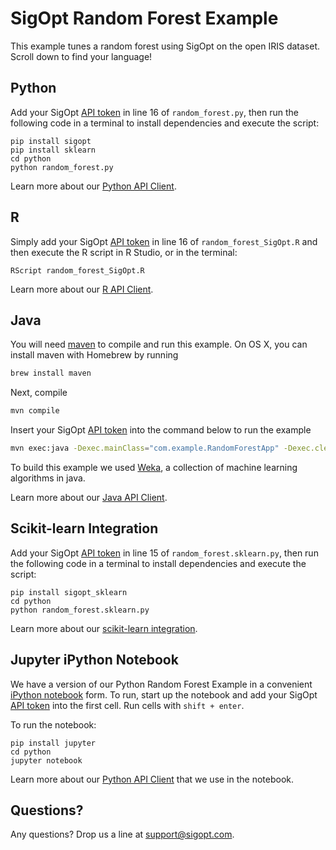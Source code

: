 # SigOpt Random Forest Example

This example tunes a random forest using SigOpt on the open IRIS dataset. Scroll down to find your language!

## Python
Add your SigOpt [API token](https://sigopt.com/docs/overview/authentication) in line 16 of `random_forest.py`, then run the following code in a terminal to install dependencies and execute the script:

```
pip install sigopt
pip install sklearn
cd python
python random_forest.py
```

Learn more about our [Python API Client](https://sigopt.com/docs/overview/python).

## R
Simply add your SigOpt [API token](https://sigopt.com/docs/overview/authentication) in line 16 of `random_forest_SigOpt.R` and then execute the R script in R Studio, or in the terminal:

```
RScript random_forest_SigOpt.R
```

Learn more about our [R API Client](https://sigopt.com/docs/overview/r).

## Java
You will need [maven](https://maven.apache.org/) to compile and run this example. On OS X, you can install maven with Homebrew by running

```bash
brew install maven
```

Next, compile

```bash
mvn compile
```
Insert your SigOpt [API token](https://sigopt.com/docs/overview/authentication) into the command below to run the example

```bash
mvn exec:java -Dexec.mainClass="com.example.RandomForestApp" -Dexec.cleanupDaemonThreads="false" -Dexec.args="--api_token $SIGOPT_API_TOKEN"
```

To build this example we used [Weka](http://www.cs.waikato.ac.nz/ml/weka/), a collection of machine learning algorithms in java.

Learn more about our [Java API Client](https://sigopt.com/docs/overview/java).

## Scikit-learn Integration
Add your SigOpt [API token](https://sigopt.com/docs/overview/authentication) in line 15 of `random_forest.sklearn.py`, then run the following code in a terminal to install dependencies and execute the script:

```
pip install sigopt_sklearn
cd python
python random_forest.sklearn.py
```

Learn more about our [scikit-learn integration](https://github.com/sigopt/sigopt_sklearn).

## Jupyter iPython Notebook
We have a version of our Python Random Forest Example in a convenient [iPython notebook](https://ipython.org/) form.
To run, start up the notebook and add your SigOpt [API token](https://sigopt.com/docs/overview/authentication) into the first cell. Run cells with `shift + enter`.

To run the notebook:

```
pip install jupyter
cd python
jupyter notebook
```

Learn more about our [Python API Client](https://sigopt.com/docs/overview/python) that we use in the notebook.

## Questions?
Any questions? Drop us a line at [support@sigopt.com](mailto:support@sigopt.com).
